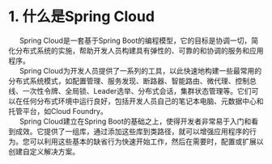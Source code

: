 # 1. 什么是Spring Cloud
&ensp; &ensp; Spring Cloud是一套基于Spring Boot的编程模型，它的目标是协调一切，简化分布式系统的实施，帮助开发人员构建具有弹性的、可靠的和协调的服务和应用程序。  
&ensp; &ensp; Spring Cloud为开发人员提供了一系列的工具，以此快速地构建一些最常用的分布式系统模式，如配置管理、服务发现、断路器、智能路由、微代理、控制总线、一次性令牌、全局锁、Leader选举、分布式会话，集群状态管理等。它们可以在任何分布式环境中运行良好，包括开发人员自己的笔记本电脑、元数据中心和托管平台，如Cloud Foundry。    
&ensp; &ensp; Spring Cloud建立在Spring Boot的基础之上，使得开发者非常易于入门和看到成效。它提供了一组库，通过添加这些库到类路径，就可以增强应用程序的行为。您可以利用这些基本的缺省行为快速开始工作，然后在需要时，配置或扩展以创建自定义解决方案。